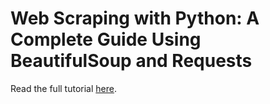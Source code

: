 # Web Scraping with Python: A Complete Guide Using BeautifulSoup and Requests

Read the full tutorial [here]().
